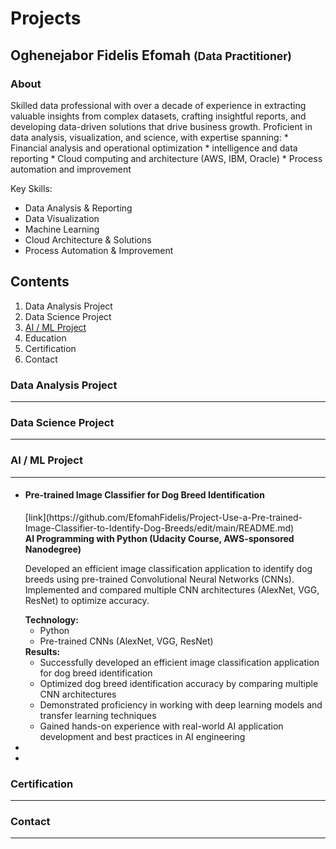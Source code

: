 <h1>Projects</h1> 

<h2>Oghenejabor Fidelis Efomah <span><small>(Data Practitioner)</small></span></h2>

<h3>About</h3>
Skilled data professional with over a decade of experience in extracting valuable insights from complex datasets, crafting insightful reports, and developing data-driven solutions that drive business growth. Proficient in data analysis, visualization, and science, with expertise spanning:
* Financial analysis and operational optimization
*  intelligence and data reporting
* Cloud computing and architecture (AWS, IBM, Oracle)
* Process automation and improvement

Key Skills:
* Data Analysis & Reporting
* Data Visualization
* Machine Learning
* Cloud Architecture & Solutions
* Process Automation & Improvement
  
<h2>Contents</h2>
<ol>
  <li>Data Analysis Project</li>
  <li>Data Science Project</li>
  <li><a href=id="AI_MLid">AI / ML Project</a></li>
  <li>Education</li>
  <li>Certification</li>
  <li>Contact</li>
</ol>

### <h3> Data Analysis Project</h3><hr>



### <h3> Data Science Project</h3><hr>



### <h3 id="AI_MLid">AI / ML Project</h3><hr>
<ul>
  <li><h4>Pre-trained Image Classifier for Dog Breed Identification</h4>[link](https://github.com/EfomahFidelis/Project-Use-a-Pre-trained-Image-Classifier-to-Identify-Dog-Breeds/edit/main/README.md)<br>
  <strong>AI Programming with Python (Udacity Course, AWS-sponsored Nanodegree)</strong> <br> 
    <p>
      Developed an efficient image classification application to identify dog breeds using pre-trained Convolutional Neural Networks (CNNs). Implemented and compared multiple   CNN architectures (AlexNet, VGG, ResNet) to optimize accuracy.
    </p>
  <strong>Technology:</strong>
      <ul>
        <li>Python</li>
        <li>Pre-trained CNNs (AlexNet, VGG, ResNet)</li>
      </ul>
  <strong>Results:</strong>
      <ul>
        <li>Successfully developed an efficient image classification application for dog breed identification</li>
        <li>Optimized dog breed identification accuracy by comparing multiple CNN architectures</li>
        <li>Demonstrated proficiency in working with deep learning models and transfer learning techniques</li>
        <li>Gained hands-on experience with real-world AI application development and best practices in AI engineering</li>
    </ul>
  </li>
  <li></li>
  <li></li>
</ul>





### <h3> Certification</h3><hr>





### <h3> Contact</h3><hr>



